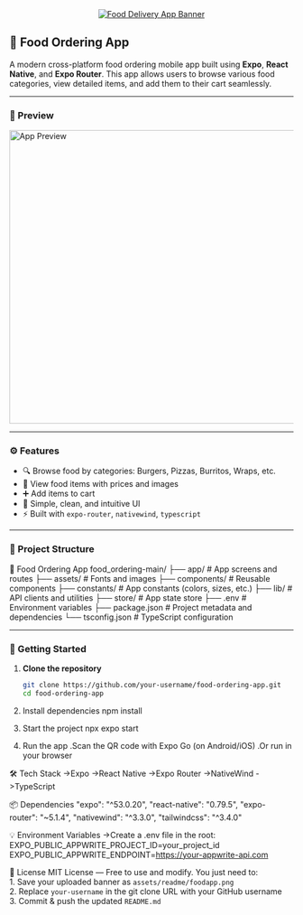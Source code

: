 <div align="center">

  <a href="https://www.youtube.com/watch?v=LKrX390fJMW" target="_blank">
    <img src="assets/readme/foodapp.png" alt="Food Delivery App Banner">
  </a>

</div>

## 🍔 Food Ordering App

A modern cross-platform food ordering mobile app built using **Expo**, **React Native**, and **Expo Router**. This app allows users to browse various food categories, view detailed items, and add them to their cart seamlessly.

---

### 📸 Preview
<img width="1800" height="520" alt="App Preview" src="https://github.com/user-attachments/assets/1abe8c9d-a599-4b3a-bada-fb779c6f9e78" />

---

### ⚙️ Features

- 🔍 Browse food by categories: Burgers, Pizzas, Burritos, Wraps, etc.
- 🍱 View food items with prices and images
- ➕ Add items to cart
- 🧭 Simple, clean, and intuitive UI
- ⚡ Built with `expo-router`, `nativewind`, `typescript`

---

### 📁 Project Structure
🍔 Food Ordering App
food_ordering-main/
├── app/ # App screens and routes
├── assets/ # Fonts and images
├── components/ # Reusable components
├── constants/ # App constants (colors, sizes, etc.)
├── lib/ # API clients and utilities
├── store/ # App state store
├── .env # Environment variables
├── package.json # Project metadata and dependencies
└── tsconfig.json # TypeScript configuration

---

### 🚀 Getting Started

1. **Clone the repository**
   ```bash
   git clone https://github.com/your-username/food-ordering-app.git
   cd food-ordering-app
   
2. Install dependencies
    npm install
   
3. Start the project
    npx expo start
   
4. Run the app
    .Scan the QR code with Expo Go (on Android/iOS)
    .Or run in your browser

🛠️ Tech Stack
    ->Expo
    ->React Native
    ->Expo Router
    ->NativeWind
    ->TypeScript

📦 Dependencies
    "expo": "^53.0.20",
    "react-native": "0.79.5",
    "expo-router": "~5.1.4",
    "nativewind": "^3.3.0",
    "tailwindcss": "^3.4.0"
    
💡 Environment Variables
   ->Create a .env file in the root:
       EXPO_PUBLIC_APPWRITE_PROJECT_ID=your_project_id
       EXPO_PUBLIC_APPWRITE_ENDPOINT=https://your-appwrite-api.com

📄 License
    MIT License — Free to use and modify.
    You just need to:  
    1. Save your uploaded banner as `assets/readme/foodapp.png`  
    2. Replace `your-username` in the git clone URL with your GitHub username  
    3. Commit & push the updated `README.md`  
   



